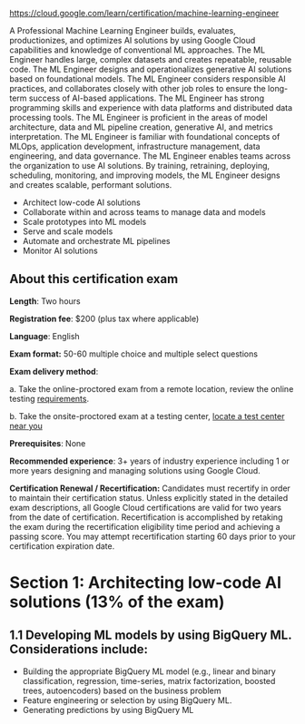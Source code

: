 
https://cloud.google.com/learn/certification/machine-learning-engineer




A Professional Machine Learning Engineer builds, evaluates, productionizes, and optimizes AI solutions by using Google Cloud capabilities and knowledge of conventional ML approaches. The ML Engineer handles large, complex datasets and creates repeatable, reusable code. The ML Engineer designs and operationalizes generative AI solutions based on foundational models. The ML Engineer considers responsible AI practices, and collaborates closely with other job roles to ensure the long-term success of AI-based applications. The ML Engineer has strong programming skills and experience with data platforms and distributed data processing tools. The ML Engineer is proficient in the areas of model architecture, data and ML pipeline creation, generative AI, and metrics interpretation. The ML Engineer is familiar with foundational concepts of MLOps, application development, infrastructure management, data engineering, and data governance. The ML Engineer enables teams across the organization to use AI solutions. By training, retraining, deploying, scheduling, monitoring, and improving models, the ML Engineer designs and creates scalable, performant solutions.

- Architect low-code AI solutions
- Collaborate within and across teams to manage data and models
- Scale prototypes into ML models
- Serve and scale models
- Automate and orchestrate ML pipelines
- Monitor AI solutions



## About this certification exam

**Length**: Two hours

**Registration fee**: $200 (plus tax where applicable)

**Language**: English

**Exam format:** 50-60 multiple choice and multiple select questions

**Exam delivery method**:

a. Take the online-proctored exam from a remote location, review the online testing [requirements](https://www.webassessor.com/wa.do?page=certInfo&branding=GOOGLECLOUD&tabs=13).

b. Take the onsite-proctored exam at a testing center, [locate a test center near you](https://www.kryteriononline.com/Locate-Test-Center)

**Prerequisites**: None

**Recommended experience**: 3+ years of industry experience including 1 or more years designing and managing solutions using Google Cloud.

**Certification Renewal / Recertification:** Candidates must recertify in order to maintain their certification status. Unless explicitly stated in the detailed exam descriptions, all Google Cloud certifications are valid for two years from the date of certification. Recertification is accomplished by retaking the exam during the recertification eligibility time period and achieving a passing score. You may attempt recertification starting 60 days prior to your certification expiration date.




# Section 1: Architecting low-code AI solutions (13% of the exam)



## 1.1 Developing ML models by using BigQuery ML. Considerations include:

 - Building the appropriate BigQuery ML model (e.g., linear and binary classification, regression, time-series, matrix factorization, boosted trees, autoencoders) based on the business problem
 - Feature engineering or selection by using BigQuery ML.
 -  Generating predictions by using BigQuery ML


